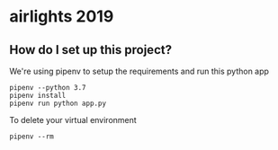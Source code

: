 # airlights 2019

## How do  I set up this project?
We're using pipenv to setup the requirements 
and run this python app

    pipenv --python 3.7
    pipenv install
    pipenv run python app.py
    
 To delete your virtual environment
 
    pipenv --rm
     